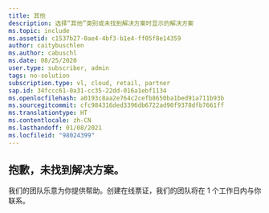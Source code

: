 ```yaml
---
title: 其他
description: 选择“其他”类别或未找到解决方案时显示的解决方案
ms.topic: include
ms.assetid: c1537b27-0ae4-4bf3-b1e4-ff05f8e14359
author: caitybuschlen
ms.author: cabuschl
ms.date: 08/25/2020
user.type: subscriber, admin
tags: no-solution
subscription.type: vl, cloud, retail, partner
sap.id: 34fccc61-0a31-cc35-22dd-016a1ebf1134
ms.openlocfilehash: a0193c8aa2e764c2cefb8650ba1bed91a711b93b
ms.sourcegitcommit: cfc984316ded3396db6722ad90f9378dfb7661ff
ms.translationtype: HT
ms.contentlocale: zh-CN
ms.lasthandoff: 01/08/2021
ms.locfileid: "98024399"
---
```

## <a name="sorry-we-couldnt-find-a-solution-for-you"></a>抱歉，未找到解决方案。 

我们的团队乐意为你提供帮助。创建在线票证，我们的团队将在 1 个工作日内与你联系。 